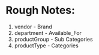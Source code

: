 # Rough Notes:

1. vendor - Brand
2. department - Available_For
3. productGroup - Sub Categories
4. productType - Categories